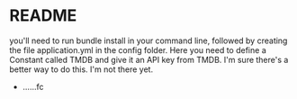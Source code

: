 # README

you'll need to run bundle install in your command line, followed by creating the file application.yml in the config folder. Here you need to define a Constant called TMDB and give it an API key from TMDB. I'm sure there's a better way to do this. I'm not there yet.

* ......fc
